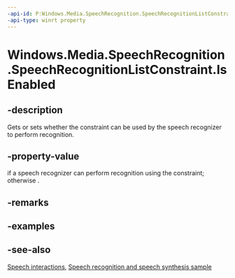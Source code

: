 ```yaml
---
-api-id: P:Windows.Media.SpeechRecognition.SpeechRecognitionListConstraint.IsEnabled
-api-type: winrt property
---
```


<!-- Property syntax
public bool IsEnabled { get;  set; }
-->

# Windows.Media.SpeechRecognition.SpeechRecognitionListConstraint.IsEnabled

## -description
Gets or sets whether the constraint can be used by the speech recognizer to perform recognition.

## -property-value
 if a speech recognizer can perform recognition using the constraint; otherwise .

## -remarks

## -examples

## -see-also
[Speech interactions](https://docs.microsoft.com/windows/uwp/input-and-devices/speech-interactions), [Speech recognition and speech synthesis sample](https://github.com/Microsoft/Windows-universal-samples/tree/master/Samples/SpeechRecognitionAndSynthesis)
